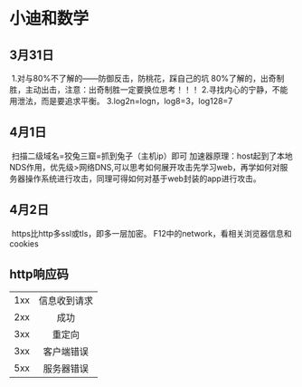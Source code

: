 # 小迪和数学

## 3月31日

​    1.对与80%不了解的——防御反击，防桃花，踩自己的坑 
​    80%了解的，出奇制胜，主动出击，注意：出奇制胜一定要换位思考！！！
​    2.寻找内心的宁静，不能用泄法，而是要追求平衡。
​    3.log2n=logn，log8=3，log128=7

## 4月1日

​	扫描二级域名=狡兔三窟=抓到兔子（主机ip）即可
​	加速器原理：host起到了本地NDS作用，优先级>网络DNS,可以思考如何展开攻击
​	先学习web，再学如何对服务器操作系统进行攻击，同理可得如何对基于web封装的app进行攻击。
​	
## 4月2日
​	https比http多ssl或tls，即多一层加密。
​	F12中的network，看相关浏览器信息和cookies

## 	http响应码

|      |              |
| :--: | :----------: |
| 1xx  | 信息收到请求 |
| 2xx  |     成功     |
| 3xx  |    重定向    |
| 3xx  |  客户端错误  |
| 5xx  |  服务器错误  |

​	